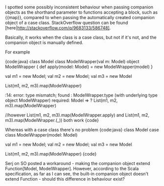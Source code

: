 I spotted some possibly inconsistent behaviour when passing companion objects as the shorthand parameter to functions accepting a block, such as {{map}}, compared to when passing the automatically created companion object of a case class. StackOverflow question can be found [here|http://stackoverflow.com/q/9683133/586748].

Basically, it works when the class is a case class, but not if it's not, and the companion object is manually defined.

For example

{code:java}
class Model
class ModelWrapper(val m: Model)
object ModelWrapper { def apply(model: Model) = new ModelWrapper(model) }

val m1 = new Model; val m2 = new Model; val m3 = new Model

List(m1, m2, m3).map(ModelWrapper)

<console>:14: error: type mismatch;
 found   : ModelWrapper.type (with underlying type object ModelWrapper)
 required: Model => ?
                  List(m1, m2, m3).map(ModelWrapper)

//however List(m1, m2, m3).map(ModelWrapper.apply) and List(m1, m2, m3).map(ModelWrapper.(_)) both work
{code}

Whereas with a case class there's no problem 
{code:java}
class Model
case class ModelWrapper(model: Model) 

val m1 = new Model; val m2 = new Model; val m3 = new Model

List(m1, m2, m3).map(ModelWrapper)
{code}

Serj on SO posted a workaround - making the companion object extend Function[Model, ModelWrapper]. However, according to the Scala specification, as far as I can see, the built-in companion object doesn't extend Function - should this difference in behaviour exist?
